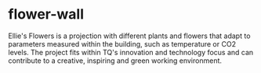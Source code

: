 # flower-wall
Ellie's Flowers is a projection with different plants and flowers that adapt to parameters measured within the building, such as temperature or CO2 levels. The project fits within TQ's innovation and technology focus and can contribute to a creative, inspiring and green working environment.



